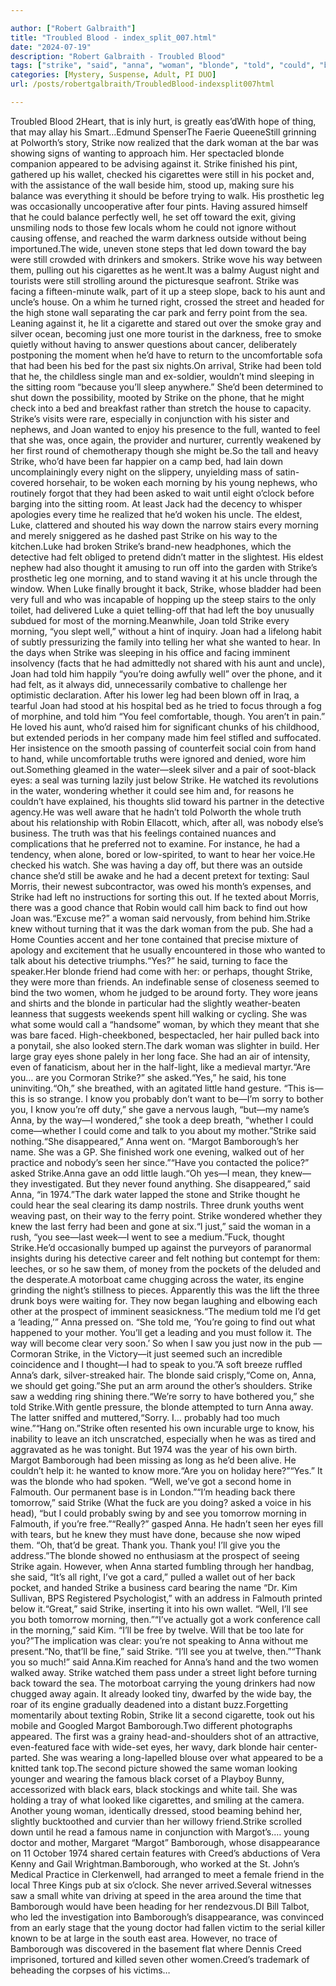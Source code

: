 ```yaml
---

author: ["Robert Galbraith"]
title: "Troubled Blood - index_split_007.html"
date: "2024-07-19"
description: "Robert Galbraith - Troubled Blood"
tags: ["strike", "said", "anna", "woman", "blonde", "told", "could", "back", "morning", "dark", "well", "without", "joan", "bamborough", "cigarette", "way", "wanted", "young", "thought", "see", "margot", "still", "toward", "around", "uncle"]
categories: [Mystery, Suspense, Adult, PI DUO]
url: /posts/robertgalbraith/TroubledBlood-indexsplit007html

---
```



Troubled Blood
2Heart, that is inly hurt, is greatly eas’dWith hope of thing, that may allay his Smart…Edmund SpenserThe Faerie QueeneStill grinning at Polworth’s story, Strike now realized that the dark woman at the bar was showing signs of wanting to approach him. Her spectacled blonde companion appeared to be advising against it. Strike finished his pint, gathered up his wallet, checked his cigarettes were still in his pocket and, with the assistance of the wall beside him, stood up, making sure his balance was everything it should be before trying to walk. His prosthetic leg was occasionally uncooperative after four pints. Having assured himself that he could balance perfectly well, he set off toward the exit, giving unsmiling nods to those few locals whom he could not ignore without causing offense, and reached the warm darkness outside without being importuned.The wide, uneven stone steps that led down toward the bay were still crowded with drinkers and smokers. Strike wove his way between them, pulling out his cigarettes as he went.It was a balmy August night and tourists were still strolling around the picturesque seafront. Strike was facing a fifteen-minute walk, part of it up a steep slope, back to his aunt and uncle’s house. On a whim he turned right, crossed the street and headed for the high stone wall separating the car park and ferry point from the sea. Leaning against it, he lit a cigarette and stared out over the smoke gray and silver ocean, becoming just one more tourist in the darkness, free to smoke quietly without having to answer questions about cancer, deliberately postponing the moment when he’d have to return to the uncomfortable sofa that had been his bed for the past six nights.On arrival, Strike had been told that he, the childless single man and ex-soldier, wouldn’t mind sleeping in the sitting room “because you’ll sleep anywhere.” She’d been determined to shut down the possibility, mooted by Strike on the phone, that he might check into a bed and breakfast rather than stretch the house to capacity. Strike’s visits were rare, especially in conjunction with his sister and nephews, and Joan wanted to enjoy his presence to the full, wanted to feel that she was, once again, the provider and nurturer, currently weakened by her first round of chemotherapy though she might be.So the tall and heavy Strike, who’d have been far happier on a camp bed, had lain down uncomplainingly every night on the slippery, unyielding mass of satin-covered horsehair, to be woken each morning by his young nephews, who routinely forgot that they had been asked to wait until eight o’clock before barging into the sitting room. At least Jack had the decency to whisper apologies every time he realized that he’d woken his uncle. The eldest, Luke, clattered and shouted his way down the narrow stairs every morning and merely sniggered as he dashed past Strike on his way to the kitchen.Luke had broken Strike’s brand-new headphones, which the detective had felt obliged to pretend didn’t matter in the slightest. His eldest nephew had also thought it amusing to run off into the garden with Strike’s prosthetic leg one morning, and to stand waving it at his uncle through the window. When Luke finally brought it back, Strike, whose bladder had been very full and who was incapable of hopping up the steep stairs to the only toilet, had delivered Luke a quiet telling-off that had left the boy unusually subdued for most of the morning.Meanwhile, Joan told Strike every morning, “you slept well,” without a hint of inquiry. Joan had a lifelong habit of subtly pressurizing the family into telling her what she wanted to hear. In the days when Strike was sleeping in his office and facing imminent insolvency (facts that he had admittedly not shared with his aunt and uncle), Joan had told him happily “you’re doing awfully well” over the phone, and it had felt, as it always did, unnecessarily combative to challenge her optimistic declaration. After his lower leg had been blown off in Iraq, a tearful Joan had stood at his hospital bed as he tried to focus through a fog of morphine, and told him “You feel comfortable, though. You aren’t in pain.” He loved his aunt, who’d raised him for significant chunks of his childhood, but extended periods in her company made him feel stifled and suffocated. Her insistence on the smooth passing of counterfeit social coin from hand to hand, while uncomfortable truths were ignored and denied, wore him out.Something gleamed in the water—sleek silver and a pair of soot-black eyes: a seal was turning lazily just below Strike. He watched its revolutions in the water, wondering whether it could see him and, for reasons he couldn’t have explained, his thoughts slid toward his partner in the detective agency.He was well aware that he hadn’t told Polworth the whole truth about his relationship with Robin Ellacott, which, after all, was nobody else’s business. The truth was that his feelings contained nuances and complications that he preferred not to examine. For instance, he had a tendency, when alone, bored or low-spirited, to want to hear her voice.He checked his watch. She was having a day off, but there was an outside chance she’d still be awake and he had a decent pretext for texting: Saul Morris, their newest subcontractor, was owed his month’s expenses, and Strike had left no instructions for sorting this out. If he texted about Morris, there was a good chance that Robin would call him back to find out how Joan was.“Excuse me?” a woman said nervously, from behind him.Strike knew without turning that it was the dark woman from the pub. She had a Home Counties accent and her tone contained that precise mixture of apology and excitement that he usually encountered in those who wanted to talk about his detective triumphs.“Yes?” he said, turning to face the speaker.Her blonde friend had come with her: or perhaps, thought Strike, they were more than friends. An indefinable sense of closeness seemed to bind the two women, whom he judged to be around forty. They wore jeans and shirts and the blonde in particular had the slightly weather-beaten leanness that suggests weekends spent hill walking or cycling. She was what some would call a “handsome” woman, by which they meant that she was bare faced. High-cheekboned, bespectacled, her hair pulled back into a ponytail, she also looked stern.The dark woman was slighter in build. Her large gray eyes shone palely in her long face. She had an air of intensity, even of fanaticism, about her in the half-light, like a medieval martyr.“Are you… are you Cormoran Strike?” she asked.“Yes,” he said, his tone uninviting.“Oh,” she breathed, with an agitated little hand gesture. “This is—this is so strange. I know you probably don’t want to be—I’m sorry to bother you, I know you’re off duty,” she gave a nervous laugh, “but—my name’s Anna, by the way—I wondered,” she took a deep breath, “whether I could come—whether I could come and talk to you about my mother.”Strike said nothing.“She disappeared,” Anna went on. “Margot Bamborough’s her name. She was a GP. She finished work one evening, walked out of her practice and nobody’s seen her since.”“Have you contacted the police?” asked Strike.Anna gave an odd little laugh.“Oh yes—I mean, they knew—they investigated. But they never found anything. She disappeared,” said Anna, “in 1974.”The dark water lapped the stone and Strike thought he could hear the seal clearing its damp nostrils. Three drunk youths went weaving past, on their way to the ferry point. Strike wondered whether they knew the last ferry had been and gone at six.“I just,” said the woman in a rush, “you see—last week—I went to see a medium.”Fuck, thought Strike.He’d occasionally bumped up against the purveyors of paranormal insights during his detective career and felt nothing but contempt for them: leeches, or so he saw them, of money from the pockets of the deluded and the desperate.A motorboat came chugging across the water, its engine grinding the night’s stillness to pieces. Apparently this was the lift the three drunk boys were waiting for. They now began laughing and elbowing each other at the prospect of imminent seasickness.“The medium told me I’d get a ‘leading,’” Anna pressed on. “She told me, ‘You’re going to find out what happened to your mother. You’ll get a leading and you must follow it. The way will become clear very soon.’ So when I saw you just now in the pub —Cormoran Strike, in the Victory—it just seemed such an incredible coincidence and I thought—I had to speak to you.”A soft breeze ruffled Anna’s dark, silver-streaked hair. The blonde said crisply,“Come on, Anna, we should get going.”She put an arm around the other’s shoulders. Strike saw a wedding ring shining there.“We’re sorry to have bothered you,” she told Strike.With gentle pressure, the blonde attempted to turn Anna away. The latter sniffed and muttered,“Sorry. I… probably had too much wine.”“Hang on.”Strike often resented his own incurable urge to know, his inability to leave an itch unscratched, especially when he was as tired and aggravated as he was tonight. But 1974 was the year of his own birth. Margot Bamborough had been missing as long as he’d been alive. He couldn’t help it: he wanted to know more.“Are you on holiday here?”“Yes.” It was the blonde who had spoken. “Well, we’ve got a second home in Falmouth. Our permanent base is in London.”“I’m heading back there tomorrow,” said Strike (What the fuck are you doing? asked a voice in his head), “but I could probably swing by and see you tomorrow morning in Falmouth, if you’re free.”“Really?” gasped Anna. He hadn’t seen her eyes fill with tears, but he knew they must have done, because she now wiped them. “Oh, that’d be great. Thank you. Thank you! I’ll give you the address.”The blonde showed no enthusiasm at the prospect of seeing Strike again. However, when Anna started fumbling through her handbag, she said, “It’s all right, I’ve got a card,” pulled a wallet out of her back pocket, and handed Strike a business card bearing the name “Dr. Kim Sullivan, BPS Registered Psychologist,” with an address in Falmouth printed below it.“Great,” said Strike, inserting it into his own wallet. “Well, I’ll see you both tomorrow morning, then.”“I’ve actually got a work conference call in the morning,” said Kim. “I’ll be free by twelve. Will that be too late for you?”The implication was clear: you’re not speaking to Anna without me present.“No, that’ll be fine,” said Strike. “I’ll see you at twelve, then.”“Thank you so much!” said Anna.Kim reached for Anna’s hand and the two women walked away. Strike watched them pass under a street light before turning back toward the sea. The motorboat carrying the young drinkers had now chugged away again. It already looked tiny, dwarfed by the wide bay, the roar of its engine gradually deadened into a distant buzz.Forgetting momentarily about texting Robin, Strike lit a second cigarette, took out his mobile and Googled Margot Bamborough.Two different photographs appeared. The first was a grainy head-and-shoulders shot of an attractive, even-featured face with wide-set eyes, her wavy, dark blonde hair center-parted. She was wearing a long-lapelled blouse over what appeared to be a knitted tank top.The second picture showed the same woman looking younger and wearing the famous black corset of a Playboy Bunny, accessorized with black ears, black stockings and white tail. She was holding a tray of what looked like cigarettes, and smiling at the camera. Another young woman, identically dressed, stood beaming behind her, slightly bucktoothed and curvier than her willowy friend.Strike scrolled down until he read a famous name in conjunction with Margot’s.… young doctor and mother, Margaret “Margot” Bamborough, whose disappearance on 11 October 1974 shared certain features with Creed’s abductions of Vera Kenny and Gail Wrightman.Bamborough, who worked at the St. John’s Medical Practice in Clerkenwell, had arranged to meet a female friend in the local Three Kings pub at six o’clock. She never arrived.Several witnesses saw a small white van driving at speed in the area around the time that Bamborough would have been heading for her rendezvous.DI Bill Talbot, who led the investigation into Bamborough’s disappearance, was convinced from an early stage that the young doctor had fallen victim to the serial killer known to be at large in the south east area. However, no trace of Bamborough was discovered in the basement flat where Dennis Creed imprisoned, tortured and killed seven other women.Creed’s trademark of beheading the corpses of his victims…
